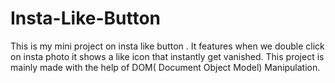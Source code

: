 # Insta-Like-Button

This is my mini project on insta like button . It features when we double click on insta photo it shows a like icon that instantly get vanished. This project is mainly made with the help of DOM( Document Object Model) Manipulation.
